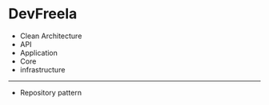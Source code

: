 # DevFreela

- Clean Architecture
- API
- Application
- Core
- infrastructure
---
- Repository pattern
